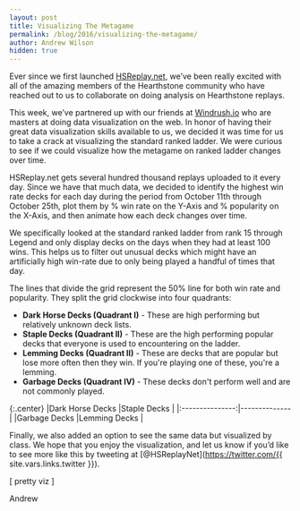 ```yaml
---
layout: post
title: Visualizing The Metagame
permalink: /blog/2016/visualizing-the-metagame/
author: Andrew Wilson
hidden: true
---
```


Ever since we first launched [HSReplay.net](https://hsreplay.net/), we’ve been really
excited with all of the amazing members of the Hearthstone community who have reached out
to us to collaborate on doing analysis on Hearthstone replays.

This week, we’ve partnered up with our friends at [Windrush.io](http://windrush.io/) who
are masters at doing data visualization on the web. In honor of having their great data
visualization skills available to us, we decided it was time for us to take a crack at
visualizing the standard ranked ladder. We were curious to see if we could visualize how
the metagame on ranked ladder changes over time.

HSReplay.net gets several hundred thousand replays uploaded to it every day.
Since we have that much data, we decided to identify the highest win rate decks
for each day during the period from October 11th through October 25th, plot them by % win
rate on the Y-Axis and % popularity on the X-Axis, and then animate how each deck
changes over time.

We specifically looked at the standard ranked ladder from rank 15 through Legend and only
display decks on the days when they had at least 100 wins. This helps us to filter out
unusual decks which might have an artificially high win-rate due to only being played a
handful of times that day.

The lines that divide the grid represent the 50% line for both win rate and popularity.
They split the grid clockwise into four quadrants:

* **Dark Horse Decks (Quadrant I)** - These are high performing but relatively unknown deck lists.
* **Staple Decks (Quadrant II)** - These are the high performing popular decks that
everyone is used to encountering on the ladder.
* **Lemming Decks (Quadrant II)** - These are decks that are popular but lose more often
then they win. If you're playing one of these, you're a lemming.
* **Garbage Decks (Quadrant IV)** - These decks don't perform well and are not commonly played.


{:.center}
|Dark Horse Decks |Staple Decks  |
|:---------------:|--------------|
|Garbage Decks    |Lemming Decks |

Finally, we also added an option to see the same data but visualized by class.
We hope that you enjoy the visualization, and let us know if you’d like to see more like this by
tweeting at [@HSReplayNet](https://twitter.com/{{ site.vars.links.twitter }}).


[ pretty viz ]


Andrew

